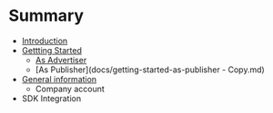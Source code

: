 # Summary

* [Introduction](README.md)
* [Gettting Started](docs/getting-started.md)
   * [As Advertiser](docs/getting-started-as-advertiser.md)
   * [As Publisher](docs/getting-started-as-publisher - Copy.md)
* [General information](docs/chapter2.md)
   * Company account
* SDK Integration

